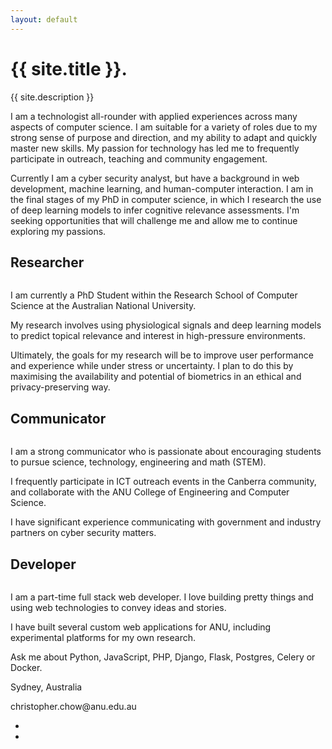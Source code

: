 ```yaml
---
layout: default
---
```

<main role="main">

  <!-- Main jumbotron for a primary marketing message or call to action -->
  <div class="jumbotron main-splash">
  </div>
  <div class="inner-wrap">
    <div class="container">
      <h1 class="display-1 text-white">{{ site.title }}.</h1>
      <p class="lead text-white text-right tagline">{{ site.description }}</p>
    </div>
  </div>
  <div class="container py-5">
    <div class="row">
      <div class="col-sm">
        <p class="lead about">I am a technologist all-rounder with applied experiences across many aspects of computer science. I am suitable for a variety of roles due to my strong sense of purpose and direction, and my ability to adapt and quickly master new skills. My passion for technology has led me to frequently participate in outreach, teaching and community engagement.</p>
      </div>
      <div class="col-sm">
        <p class="lead about">Currently I am a cyber security analyst, but have a background in web development, machine learning, and human-computer interaction. I am in the final stages of my PhD in computer science, in which I research the use of deep learning models to infer cognitive relevance assessments. I'm seeking opportunities that will challenge me and allow me to continue exploring my passions.</p>
      </div>
    </div>
  </div>
  <div class="container py-5 border-top" id="intro">
    <!-- Example row of columns -->
    <div class="row">
      <div class="col-sm-4">
        <h2 class="text-primary text-uppercase text-center my-2">Researcher</h2>
        <img class="img-fluid" src="{{ '/assets/img/research.jpg' | absolute_url }}" alt="">
        <p>I am currently a PhD Student within the Research School of Computer Science at the Australian National University.</p>
        <p>My research involves using physiological signals and deep learning models to predict topical relevance and interest in high-pressure environments.</p>
        <p>Ultimately, the goals for my research will be to improve user performance and experience while under stress or uncertainty. I plan to do this by maximising the availability and potential of biometrics in an ethical and privacy-preserving way.</p>
        <!-- <p><a class="btn btn-secondary" href="#" role="button">View details &raquo;</a></p> -->
      </div>
      <div class="col-sm-4">
        <h2 class="text-primary text-uppercase text-center my-2">Communicator</h2>
        <img class="img-fluid" src="{{ '/assets/img/outreach.jpg' | absolute_url }}" alt="">
        <p>I am a strong communicator who is passionate about encouraging students to pursue science, technology, engineering and math (STEM).</p>
        <p>I frequently participate in ICT outreach events in the Canberra community, and collaborate with the ANU College of Engineering and Computer Science.</p>
        <p>I have significant experience communicating with government and industry partners on cyber security matters.</p>
        <!-- <p><a class="btn btn-secondary" href="#" role="button">View details &raquo;</a></p> -->
      </div>
      <div class="col-sm-4">
        <h2 class="text-primary text-uppercase text-center my-2">Developer</h2>
        <img class="img-fluid" src="{{ '/assets/img/code.jpg' | absolute_url }}" alt="">
        <p>I am a part-time full stack web developer. I love building pretty things and using web technologies to convey ideas and stories.</p>
        <p>I have built several custom web applications for ANU, including experimental platforms for my own research.</p>
        <p>Ask me about Python, JavaScript, PHP, Django, Flask, Postgres, Celery or Docker.</p>
        <!-- <p><a class="btn btn-secondary" href="#" role="button">View details &raquo;</a></p> -->
      </div>
    </div>
  </div> <!-- /container -->
    <div class="container mb-5 text-center border-top">
      <p>Sydney, Australia</p>
      <p>christopher.chow@anu.edu.au</p>
      <ul class="my-3 list-inline">
        <li class="list-inline-item mr-3">
          <a href="https://github.com/{{ site.github_username }}"><i class="fab fa-github fa-2x"></i></a>
        </li>
        <li class="list-inline-item">
          <a href="https://linked.in/in/{{ site.linkedin_username }}"><i class="fab fa-linkedin fa-2x"></i></a>
        </li>
      </ul>
    </div>
</main>

